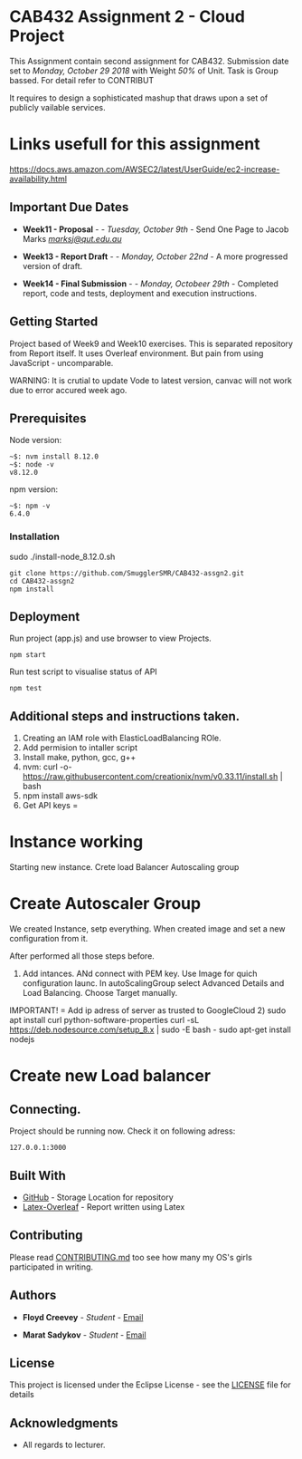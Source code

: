 # CAB432 Assignment 2 - Cloud Project

This Assignment contain second assignment for CAB432. Submission date set to *Monday, October 29 2018* with Weight *50%* of Unit. Task is Group bassed. For detail refer to CONTRIBUT

It requires to design a sophisticated mashup that draws upon a set of publicly  vailable services.

# Links usefull for this assignment
https://docs.aws.amazon.com/AWSEC2/latest/UserGuide/ec2-increase-availability.html



## Important Due Dates

* **Week11 - Proposal** -  - *Tuesday, October 9th* - Send One Page to Jacob Marks *marksj@qut.edu.au*

* **Week13 - Report Draft** -  - *Monday, October 22nd* - A more progressed version of draft.

* **Week14 - Final Submission** -  - *Monday, Octobeer 29th* - Completed report, code and tests, deployment and execution instructions.

## Getting Started

Project based of Week9 and Week10 exercises. This is separated repository from Report itself. It uses Overleaf environment. But pain from using JavaScript - uncomparable.

WARNING: It is crutial to update Vode to latest version, canvac will not work due to error accured week ago.
## Prerequisites
Node version:
```
~$: nvm install 8.12.0
~$: node -v
v8.12.0
```
npm version:
```
~$: npm -v
6.4.0
```
### Installation
sudo ./install-node_8.12.0.sh
```
git clone https://github.com/SmugglerSMR/CAB432-assgn2.git
cd CAB432-assgn2
npm install
```
## Deployment
Run project (app.js) and use browser to view Projects.
```
npm start
```

Run test script to visualise status of API
```
npm test
```

## Additional steps and instructions taken.

1) Creating an IAM role with ElasticLoadBalancing ROle.
2) Add permision to intaller script
3) Install make, python, gcc, g++
4) nvm: curl -o- https://raw.githubusercontent.com/creationix/nvm/v0.33.11/install.sh | bash
4) npm install aws-sdk
5) Get API keys = 


# Instance working
Starting new instance.
Crete load Balancer
Autoscaling group


# Create Autoscaler Group
We created Instance, setp everything.
When created image and set a new configuration from it.

After performed all those steps before.

1) Add intances. ANd connect with PEM key.
Use Image for quich configuration launc.
In autoScalingGroup select Advanced Details and Load Balancing. Choose Target manually.

IMPORTANT! = Add ip adress of server as trusted to GoogleCloud
2)
sudo apt install curl python-software-properties
curl -sL https://deb.nodesource.com/setup_8.x | sudo -E bash -
sudo apt-get install nodejs

# Create new Load balancer



## Connecting.
Project should be running now.
Check it on following adress:
```
127.0.0.1:3000
```







## Built With

* [GitHub](https://github.com/SmugglerSMR/CAB432-assgn2) - Storage Location for repository
* [Latex-Overleaf](https://www.overleaf.com/project/5bbaef9b5da0456215f7b261) - Report written using Latex

## Contributing

Please read [CONTRIBUTING.md](https://github.com/) too see how many my OS's girls participated in writing.

## Authors
* **Floyd Creevey** - *Student* - [Email](floyd.creevey@connect.qut.edu.au)

* **Marat Sadykov** - *Student* - [Email](marat.sadykov@connect.qut.edu.au)
## License

This project is licensed under the Eclipse License - see the [LICENSE](LICENSE) file for details

## Acknowledgments
* All regards to lecturer.